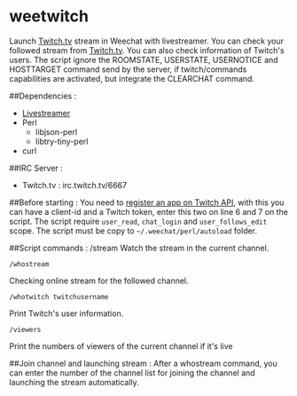 # weetwitch
Launch [Twitch.tv](http://twitch.tv) stream in Weechat with livestreamer. You can check your followed stream from [Twitch.tv](http://twitch.tv). You can also check information of Twitch's users. The script ignore the ROOMSTATE, USERSTATE, USERNOTICE and HOSTTARGET command send by the server, if twitch/commands capabilities are activated, but integrate the CLEARCHAT command.

##Dependencies :
* [Livestreamer](http://livestreamer.tanuki.se/)
* Perl
   * libjson-perl
   * libtry-tiny-perl
* curl

##IRC Server :
* Twitch.tv : irc.twitch.tv/6667

##Before starting :
You need to [register an app on Twitch API](https://www.twitch.tv/kraken/oauth2/clients/new), with this you can have a client-id and a Twitch token, enter this two on line 6 and 7 on the script. The script require `user_read`, `chat_login` and `user_follows_edit` scope. The script must be copy to `~/.weechat/perl/autoload` folder.

##Script commands :
    /stream
Watch the stream in the current channel.

    /whostream
Checking online stream for the followed channel.

    /whotwitch twitchusername
Print Twitch's user information.

    /viewers
Print the numbers of viewers of the current channel if it's live 

##Join channel and launching stream :
After a whostream command, you can enter the number of the channel list for joining the channel and launching the stream automatically.
